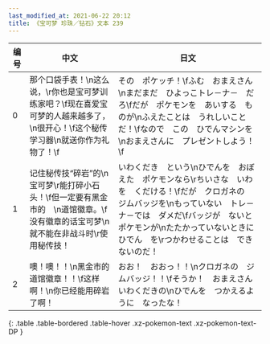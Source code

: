 ```yaml
---
last_modified_at: 2021-06-22 20:12
title: 《宝可梦 珍珠／钻石》文本 239
---
```

| 编号 | 中文 | 日文 |
| ---- | ---- | ---- |
| 0 | 那个口袋手表！\n这么说，\r你也是宝可梦训练家吧？\f现在喜爱宝可梦的人越来越多了，\n很开心！\f这个秘传学习器\n就送你作为礼物了！\f | その　ポケッチ！\fふむ　おまえさん\nまだまだ　ひよっこトレ－ナ－　だろ\fだが　ポケモンを　あいする　ものが\nふえたことは　うれしいことだ！\fなので　この　ひでんマシンを\nおまえさんに　プレゼントしよう！\f |
| 1 | 记住秘传技“碎岩”的\n宝可梦\r能打碎小石头！\f但一定要有黑金市的　\n道馆徽章。\f没有徽章的话宝可梦\n就不能在非战斗时\r使用秘传技！ | いわくだき　という\nひでんを　おぼえた　ポケモンなら\rちいさな　いわを　くだける！\fだが　クロガネの　ジムバッジを\nもっていない　トレ－ナ－では　ダメだ\fバッジが　ないと　ポケモンが\nたたかっていないときに　ひでん　を\rつかわせることは　できないのだ！ |
| 2 | 噢！噢！！\n黑金市的道馆徽章！！\f这样啊！\n你已经能用碎岩了啊！ | おお！　おおっ！！\nクロガネの　ジムバッジ！！\fそうか！　おまえさん　いわくだきの\nひでんを　つかえるように　なったな！ |
{: .table .table-bordered .table-hover .xz-pokemon-text .xz-pokemon-text-DP }